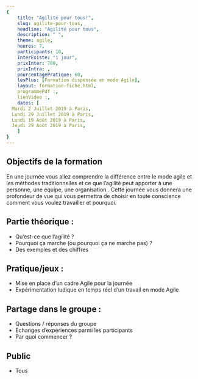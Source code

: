 ```yaml
---
{
	title: "Agilité pour tous!",
	slug: agilite-pour-tous, 
	headline: "Agilité pour tous",
	description: " ",
	theme: agile,
	heures: 7,
	participants: 10,
	InterExiste: "1 jour",
	prixInter: 700,
	prixIntra: ,
	pourcentagePratique: 60,
	lesPlus: [Formation dispensée en mode Agile],
	layout: formation-fiche.html, 
	programmePdf :,
	lienVideo :,
	dates: [
  Mardi 2 Juillet 2019 à Paris,
  Lundi 29 Juillet 2019 à Paris,
  Lundi 19 Août 2019 à Paris,
  Jeudi 29 Août 2019 à Paris,
	]
}
---
```


## Objectifs de la formation ##

En une journée vous allez comprendre la différence entre le mode agile et les méthodes traditionnelles et ce que l’agilité peut apporter à une personne, une équipe, une organisation..
Cette journée vous donnera une profondeur de vue qui vous permettra de choisir en toute conscience comment vous voulez travailler et pourquoi.

## Partie théorique : ##

* Qu’est-ce que l’agilité ?
* Pourquoi ça marche (ou pourquoi ça ne marche pas) ?
* Des exemples et des chiffres


## Pratique/jeux : ##

* Mise en place d’un cadre Agile pour la journée
* Expérimentation ludique en temps réel d’un travail en mode Agile


## Partage dans le groupe : ##

* Questions / réponses du groupe
* Echanges d’expériences parmi les participants
* Par quoi commencer ?

## Public ##

* Tous


